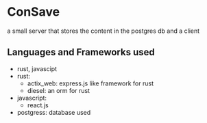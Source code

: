 # ConSave
a small server that stores the content in the postgres db and a client

## Languages and Frameworks used
- rust, javascipt
- rust:
  - actix_web: express.js like framework for rust
  - diesel: an orm for rust
- javascript:
  - react.js
- postgress: database used
